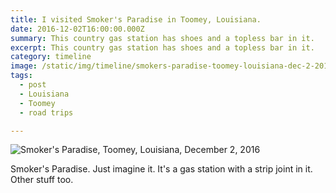 ```yaml
---
title: I visited Smoker's Paradise in Toomey, Louisiana.
date: 2016-12-02T16:00:00.000Z
summary: This country gas station has shoes and a topless bar in it.
excerpt: This country gas station has shoes and a topless bar in it.
category: timeline
image: /static/img/timeline/smokers-paradise-toomey-louisiana-dec-2-2016.jpg
tags:
  - post
  - Louisiana
  - Toomey
  - road trips

---
```


![Smoker's Paradise, Toomey, Louisiana, December 2, 2016](/static/img/timeline/smokers-paradise-toomey-louisiana-dec-2-2016.jpg "Smoker's Paradise, Toomey, Louisiana, December 2, 1016")

Smoker's Paradise. Just imagine it. It's a gas station with a strip joint in it. Other stuff too.
